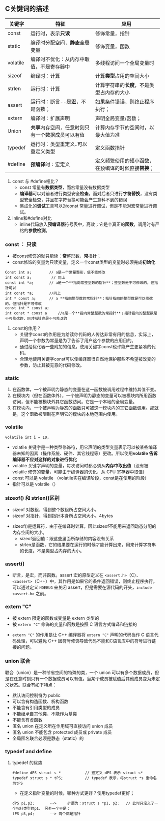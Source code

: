 ## C关键词的描述

| 关键字   | 特征                                               | 应用                                                 |
| -------- | -------------------------------------------------- | ---------------------------------------------------- |
| const    | 运行时，表示**只读**                               | 修饰常量，指针                                       |
| static   | 编译时分配空间，**静态**全局变量                   | 修饰变量，函数                                       |
| volatile | 编译时不优化：从内存中取值，不是寄存器中           | 多线程访问一个全局变量时                             |
| sizeof   | 编译时：计算                                       | 计算**类型**占用的空间大小                           |
| strlen   | 运行时：计算                                       | 计算字符串的**长度**，不是类型占内存的大小           |
| assert   | 运行时：断言--是**宏**，不是函数；                 | 如果条件错误，则终止程序执行；                       |
| extern   | 编译时：扩展声明                                   | 声明全局变量/函数；                                  |
| Union    | **共享**内存空间，任意时刻只有一个数据成员可以有值 | 计算内存字节的空间时，以最大值为准                   |
| typedef  | 运行时：类型重定义..可以重定义类型                 | 定义函数指针                                         |
| #define  | **预编译**时：宏定义                               | 定义频繁使用的短小函数，在预编译的时候直接**替换**； |

1. const 与 #define相比？
   + const 常量有**数据类型**，而宏常量没有数据类型
   + **编译器**可以对前者进行类型安全**检查**。而对后者只进行**字符替换**，没有类型安全检查，并且在字符替换可能会产生意料不到的错误
   + 集成化的**调试**工具可以对const 常量进行调试，但是不能对宏常量进行调试。
2. inline和#define对比
   + inline代码放入**预编译器**符号表中，高效；它是个真正的**函数**，调用时有严格的**参数检测**。

### const  ： 只读

+ 被const修饰的就只能读：**常**整形数，**常**指针；
+ const修饰的变量为只读变量，定义一个const类型的变量时必须完成**初始化** 

```
Const int a; 		// a是一个常量整形，值不能修改
int const a;		 // 同上
const int *a; 		// a是一个**指向常整型数的指针**；整型数是不可修改的，但指针可以
int	const *a;		//同上
int * const a; 		// a **指向整型数的常指针**；指针指向的整型数是可以修改的，但指针是不可修改
const int * const a; 
int const * const a  	//a是一个**指向常整型数的常指针**；指针指向的整型数是不可修改的，同时指针也是不可修改的
```

1. const的作用？
   + 关键字const的作用是为给读你代码的人传达非常有用的信息，实际上，声明一个参数为常量是为了告诉了用户这个参数的应用目的。
   + 通过给优化器一些附加的信息，使用关键字const也许能产生更紧凑的代码。 
   + 合理地使用关键字const可以使编译器很自然地保护那些不希望被改变的参数，防止其被无意的代码修改。

### static

1.  在函数体，一个被声明为静态的变量在这一函数被调用过程中维持其值不变。 
2.  在模块内（但在函数体外），一个被声明为静态的变量可以被模块内所用函数访问，但不能被模块外其它函数访问。它是一个本地的全局变量。 
3. 在模块内，一个被声明为静态的函数只可被这一模块内的其它函数调用。那就是，这个函数被限制在声明它的模块的本地范围内使用。 
   

### volatile

```
volatile int i = 10; 
```

- volatile 关键字是一种类型修饰符，用它声明的类型变量表示可以被某些编译器未知的因素（操作系统、硬件、其它线程等）更改。所以使用**volatile 告诉编译器不应对这样的对象进行优化**
- volatile 关键字声明的变量，每次访问时都必须从**内存中取出值**（没有被 volatile 修饰的变量，可能由于编译器的优化，从 CPU 寄存器中取值）
- const 可以是 volatile （volatile实在编译阶段，const是在使用的阶段）
- 指针可以是 volatile（）

### sizeof() 和 strlen()区别

- sizeof 对数组，得到整个数组所占空间大小。
- sizeof 对指针，得到指针本身所占空间大小。4bytes

+ sizeof()是运算符，由于在编译时计算，因此sizeof不能用来返回动态分配的内存空间的大小。
  + sizeof返回值：跟这些里面所存储的内容没有关系
  + strlen是函数，它的结果要在运行的时候才能计算出来，用来计算字符串的长度，不是类型占内存的大小。

### assert()

+ 断言，是宏，而非函数。assert 宏的原型定义在 `<assert.h>`（C）、`<cassert>`（C++）中，其作用是如果它的条件返回错误，则终止程序执行。可以通过定义 `NDEBUG` 来关闭 assert，但是需要在源代码的开头，`include <assert.h>` 之前。

### extern "C"

- 被 extern 限定的函数或变量是 extern 类型的
- 被 `extern "C"` 修饰的变量和函数是按照 C 语言方式编译和链接的

+ `extern "C"` 的作用是让 C++ 编译器将 `extern "C"` 声明的代码当作 C 语言代码处理，可以避免 C++ 因符号修饰导致代码不能和C语言库中的符号进行链接的问题。

### union 联合

联合（union）是一种节省空间的特殊的类，一个 union 可以有多个数据成员，但是在任意时刻只有一个数据成员可以有值。当某个成员被赋值后其他成员变为未定义状态。联合有如下特点：

- 默认访问控制符为 public
- 可以含有构造函数、析构函数
- 不能含有引用类型的成员
- 不能继承自其他类，不能作为基类
- 不能含有虚函数
- 匿名 union 在定义所在作用域可直接访问 union 成员
- 匿名 union 不能包含 protected 成员或 private 成员
- 全局匿名联合必须是静态（static）的

### typedef and define

1. typedef 的优势

   ```
   #define dPS struct s * 			// 宏定义 dPS 表示 struct s*
   typedef struct s * tPS;			// typedef 表示，将struct *s 重命名为tPS
   ```

   + 在定义指针变量的时候，哪种方式更好？使用typedef更好；

   ```
   dPS p1,p2;		-->		扩展为：struct s *p1, p2;  	// 此时只定义了一个指针类型的p1， 另外一个不是；
   tPS p3,p4;		--> 两个都是指针
   ```

